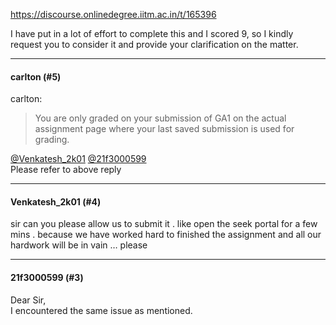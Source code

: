 https://discourse.onlinedegree.iitm.ac.in/t/165396

I have put in a lot of effort to complete this and I scored 9,  so I kindly request you to consider it and provide your clarification on the matter.</p><hr>

<h4>carlton (#5)</h4>
<aside class="quote group-ds-students" data-post="2" data-topic="165396" data-username="carlton">
<div class="title">
<div class="quote-controls"></div>
 carlton:</div>
<blockquote>
<p>You are only graded on your submission of GA1 on the actual assignment page where your last saved submission is used for grading.</p>
</blockquote>
</aside>
<p><a class="mention" href="/u/venkatesh_2k01">@Venkatesh_2k01</a> <a class="mention" href="/u/21f3000599">@21f3000599</a><br/>
Please refer to above reply</p><hr>

<h4>Venkatesh_2k01 (#4)</h4>
<p>sir can you please allow us to submit it . like open the seek portal for a few mins . because we have worked hard to finished the assignment and all our hardwork will be in vain … please</p><hr>

<h4>21f3000599 (#3)</h4>
<p>Dear Sir,<br/>
I encountered the same issue as mentioned.